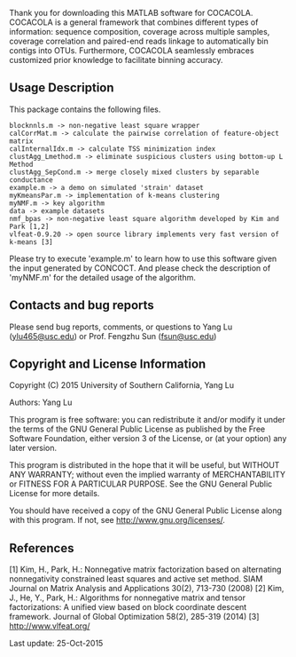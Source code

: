Thank you for downloading this MATLAB software for COCACOLA. COCACOLA is a general framework that combines different types of information: sequence composition, coverage across multiple samples, coverage correlation and paired-end reads linkage to automatically bin contigs into OTUs. Furthermore, COCACOLA seamlessly embraces customized prior knowledge to facilitate binning accuracy.

Usage Description
---------------
This package contains the following files.

	blocknnls.m -> non-negative least square wrapper
	calCorrMat.m -> calculate the pairwise correlation of feature-object matrix
	calInternalIdx.m -> calculate TSS minimization index
	clustAgg_Lmethod.m -> eliminate suspicious clusters using bottom-up L Method
	clustAgg_SepCond.m -> merge closely mixed clusters by separable conductance
	example.m -> a demo on simulated 'strain' dataset
	myKmeansPar.m -> implementation of k-means clustering
	myNMF.m -> key algorithm
	data -> example datasets
	nmf_bpas -> non-negative least square algorithm developed by Kim and Park [1,2]
	vlfeat-0.9.20 -> open source library implements very fast version of k-means [3]

Please try to execute 'example.m' to learn how to use this software given the input generated by CONCOCT. And please check the description of 'myNMF.m' for the detailed usage of the algorithm.


Contacts and bug reports
------------------------
Please send bug reports, comments, or questions to 
Yang Lu (ylu465@usc.edu) or Prof. Fengzhu Sun (fsun@usc.edu)


Copyright and License Information
---------------------------------
Copyright (C) 2015 University of Southern California, Yang Lu

Authors: Yang Lu

This program is free software: you can redistribute it and/or modify it under
the terms of the GNU General Public License as published by the Free Software
Foundation, either version 3 of the License, or (at your option) any later
version.

This program is distributed in the hope that it will be useful, but WITHOUT
ANY WARRANTY; without even the implied warranty of MERCHANTABILITY or FITNESS
FOR A PARTICULAR PURPOSE. See the GNU General Public License for more details.

You should have received a copy of the GNU General Public License along with
this program. If not, see http://www.gnu.org/licenses/.


References
---------------------------------
[1] Kim, H., Park, H.: Nonnegative matrix factorization based on alternating nonnegativity constrained least squares and active set method. SIAM Journal on Matrix Analysis and Applications 30(2), 713-730 (2008)
[2] Kim, J., He, Y., Park, H.: Algorithms for nonnegative matrix and tensor factorizations: A unified view based on block coordinate descent framework. Journal of Global Optimization 58(2), 285-319 (2014)
[3] http://www.vlfeat.org/


Last update: 25-Oct-2015

